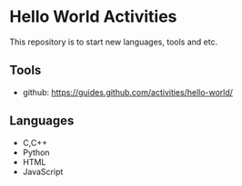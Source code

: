 # Hello World Activities
This repository is to start new languages, tools and etc.

## Tools
- github: https://guides.github.com/activities/hello-world/

## Languages
- C,C++
- Python
- HTML
- JavaScript
